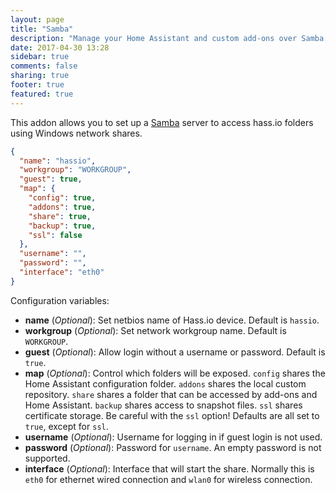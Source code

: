 ```yaml
---
layout: page
title: "Samba"
description: "Manage your Home Assistant and custom add-ons over Samba."
date: 2017-04-30 13:28
sidebar: true
comments: false
sharing: true
footer: true
featured: true
---
```


This addon allows you to set up a [Samba](https://samba.org/) server to access hass.io folders using Windows network shares.

```json
{
  "name": "hassio",
  "workgroup": "WORKGROUP",
  "guest": true,
  "map": {
    "config": true,
    "addons": true,
    "share": true,
    "backup": true,
    "ssl": false
  },
  "username": "",
  "password": "",
  "interface": "eth0"
}
```

Configuration variables:

- **name** (*Optional*): Set netbios name of Hass.io device. Default is `hassio`.
- **workgroup** (*Optional*): Set network workgroup name. Default is `WORKGROUP`.
- **guest** (*Optional*): Allow login without a username or password. Default is `true`.
- **map** (*Optional*): Control which folders will be exposed. `config` shares the Home Assistant configuration folder. `addons` shares the local custom repository. `share` shares a folder that can be accessed by add-ons and Home Assistant. `backup` shares access to snapshot files. `ssl` shares certificate storage. Be careful with the `ssl` option! Defaults are all set to `true`, except for `ssl`.
- **username** (*Optional*): Username for logging in if guest login is not used.
- **password** (*Optional*): Password for `username`. An empty password is not supported.
- **interface** (*Optional*): Interface that will start the share. Normally this is `eth0` for ethernet wired connection and `wlan0` for wireless connection.
